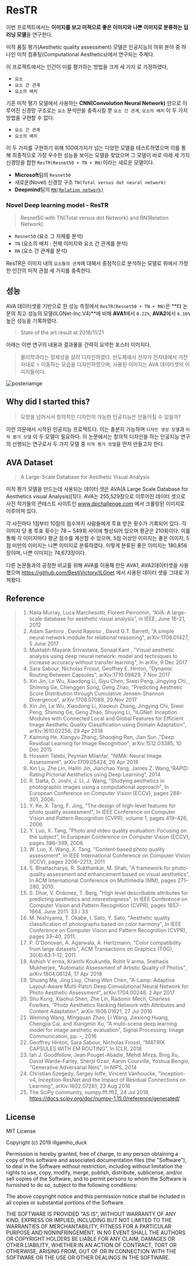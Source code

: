 # ResTR

이번 프로젝트에서는  **이미지를 보고 미적으로 좋은 이미지와 나쁜 이미지로 분류하는 딥러닝 모델**을 연구한다.

미적 품질 평가(Aesthetic quality assessment) 모델은 인공지능의 하위 분야 중 하나인 미적 컴퓨팅(Computational Aesthetics)에서 연구되는 주제다.

이 프로젝트에서는 인간이 미를 평가하는 방법을 크게 세 가지 로 가정하였다,
- `요소`
- `요소 간 관계`
- `요소의 배치`

기존 미적 평가 모델에서 사용하는 **CNN(Convolution Neural Network)** 만으로 이루어진 신경망 구조로는 `요소` 분석만을 충족시킬 뿐 `요소 간 관계`, `요소의 배치` 이 두 가지 방법을 구현할 수 없다. 

- `요소 간 관계`
- `요소의 배치`

이 두 가지를 구현하기 위해 100여가지가 넘는 다양한 모델을 테스트하였으며 이를 통해 최종적으로 가장 우수한 성능을 보이는 모델을 찾았으며 그 모델이 바로 아래 세 가지 신경망을 합한 `ResTR(Resnet50 + TN + RN)`이라는 새로운 모델이다.

- **Microsoft**팀의 `Resnet50`
- 새로운(Novel) 신경망 구조 `TN(Total versus dot neural network)`
- **Deepmind**팀의 [`RN(Relation network)`](https://arxiv.org/abs/1706.01427)

### Novel Deep learning model - ResTR
> Resnet50 with TN(Total versus dot Network) and RN(Relation Network)

- `Resnet50` (요소 그 자체를 분석)
- `TN` (요소의 배치 : 전체 이미지와 요소 간 관계를 분석)
- `RN` (요소 간 관계를 분석)

ResTR은 이미지 내의 `요소들의 관계`에 대해서 중점적으로 분석하는 모델로 위에서 가정한 인간의 미적 관점 세 가지를 충족한다.


## 성능
AVA 데이터셋을 기반으로 한 성능 측정에서 `ResTR(Resnet50 + TN + RN)`은 **타 논문의 최고 성능의 모델(ILGNet-Inc.V4)**에 비해 **AVA1**에서 `0.22%`, **AVA2**에서 `4.16%` 높은 성능을 기록하였다. 
> State of the art result at 2018/11/21 

아래는 이번 연구의 내용과 결과물을 간략히 요약한 포스터 이미지다.
> 물리학과라는 정체성을 살려 디자인하였다. 반도체에서 전자가 전자대에서 가전자대로 > 이동하는 모습을 디자인하였으며, 사용된 이미지는 AVA 데이터셋의 이미지들이다.

![posteriamge](https://github.com/IllgamhoDuck/ResTR/blob/master/aesthetic.jpg)

## Why did I started this?
> 모방을 넘어서서 창의적인 디자인이 가능한 인공지능은 만들어질 수 있을까?

이런 의문에서 시작된 인공지능 프로젝트다. 이는 충분히 가능하며 `디자인 생성 모델`과 `미적 평가 모델` 이 두 모델이 필요하다. 이 논문에서는 창의적 디자인을 하는 인공지능 연구의 선행되는 연구로서 두 가지 모델 중 `미적 평가 모델`을 먼저 만들고자 한다.

## AVA Dataset
> A Large-Scale Database for Aesthetic Visual Analysis

미적 평가 모델을 만드는데 사용되는 데이터 셋은 AVA(A Large Scale Database for Aesthetics visual Analysis)[1]다. AVA는 255,529장으로 이루어진 데이터 셋으로 사진 작가들의 콘테스트 사이트인 www.dpchallenge.com 에서 크롤링된 이미지로 이루어져 있다.

각 사진마다 1점부터 10점의 점수까지 사람들에게 투표 받은 횟수가 기록되어 있다. 각 이미지 당 총 투표 횟수는 78 ~ 549회 사이에 형성되어 있으며 평균은 210회이다. 이를 통해 각 이미지마다 평균 점수를 계산할 수 있으며, 5점 이상인 이미지는 좋은 이미지, 5점 미만의 이미지는 나쁜 이미지로 분류하였다. 이렇게 분류된 좋은 이미지는 180,856장이며, 나쁜 이미지는 74,673장이다.

다른 논문들과의 공정한 비교를 위해 AVA를 이용해 만든 AVA1, AVA2데이터셋을 사용했으며 https://github.com/BestiVictory/ILGnet 에서 사용된 데이터 셋을 그대로 가져왔다.

## Reference
> 1. Naila Murray, Luca Marchesotti, Florent Perronnin, “AVA: A large-scale
database for aesthetic visual analysis”, in IEEE, June 16-21, 2012
> 2. Adam Santoro , David Raposo , David G.T. Barrett, "A simple neural network module for relational reasoning", arXiv:1706.01427, 5 June 2017
> 3. Muktabh Mayank Srivastava, Sonaal Kant , "Visual aesthetic analysis using deep neural network: model and techniques to increase accuracy without transfer learning",
In arXiv, 9 Dec 2017
> 4. Sara Sabour, Nicholas Frosst, Geoffrey E. Hinton, "Dynamic Routing Between Capsules", arXiv:1710.09829, 7 Nov 2017
> 5. Xin Jin, Le Wu, Xiaodong Li, Siyu Chen, Siwei Peng, Jingying Chi, , Shiming Ge, Chenggen Song, Geng Zhao, "Predicting Aesthetic Score Distribution through Cumulative Jensen-Shannon Divergence", arXiv:1708.07089, 20 Nov 2017
> 6. Xin Jin, Le Wu, Xiaodong Li, Xiaokun Zhang, Jingying Chi, Siwei Peng, Shiming Ge, Geng Zhao, Shuying Li, "ILGNet: Inception Modules with Connected Local and Global Features for Efficient Image Aesthetic Quality Classification using Domain Adaptation", arXiv:1610.02256, 29 Apr 2018
> 7. Kaiming He, Xiangyu Zhang, Shaoqing Ren, Jian Sun ,"Deep Residual Learning for Image Recognition", arXiv:1512.03385, 10 Dec 2015
> 8. Hossein Talebi, Peyman Milanfar, "NIMA: Neural Image Assessment", arXiv:1709.05424, 26 Apr 2018
> 9. Xin Lu, Zhe Lin, Hailin Jin, Jianchao Yang, James Z. Wang,"RAPID: Rating Pictorial Aesthetics using Deep Learning", 2014
> 10. R. Datta, D. Joshi, J. Li, J. Wang, "Studying aesthetics in photographic images using a computational approach", In European Conference on Computer Vision (ECCV), pages 288–301, 2006.
> 11. Y. Ke, X. Tang, F. Jing, "The design of high-level features for photo quality assessment", In IEEE Conference on Computer Vision and Pattern Recognition (CVPR), volume 1, pages 419–426, 2006.
> 12. Y. Luo, X. Tang, "Photo and video quality evaluation: Focusing on the subject", In European Conference on Computer Vision (ECCV), pages 386–399, 2008.
> 13. W. Luo, X. Wang, X. Tang, "Content-based photo quality assessment", In IEEE International Conference on Computer Vision (ICCV), pages 2206–2213, 2011
> 14. S. Bhattacharya, R. Sukthankar, M. Shah, "A framework for photo-quality assessment and enhancement based on visual aesthetics", In ACM International Conference on Multimedia (MM), pages 271–280, 2010.
> 15. S. Dhar, V. Ordonez, T. Berg, "High level describable attributes for predicting aesthetics and interestingness", In IEEE Conference on Computer Vision and Pattern Recognition (CVPR), pages 1657–1664, June 2011.
33 / 33
> 16. M. Nishiyama, T. Okabe, I. Sato, Y. Sato, "Aesthetic quality classification of photographs based on color harmony", In IEEE Conference on Computer Vision and Pattern Recognition (CVPR), pages 33–40, 2011.
> 17.  P. O’Donovan, A. Agarwala, A. Hertzmann, "Color compatibility from large datasets", ACM Transactions on Graphics (TOG), 30(4):63:1–12, 2011.
> 18. Ashish V erma, Kranthi Koukuntla, Rohit V arma, Snehasis Mukherjee, "Automatic Assessment of Artistic Quality of Photos", arXiv:1804.06124, 17 Apr 2018
> 19. Shuang Ma, Jing Liuy, Chang Wen Chen, "A-Lamp: Adaptive Layout-Aware Multi-Patch Deep Convolutional Neural Network for Photo Aesthetic Assessment", arXiv:1704.00248, 2 Apr 2017
> 20. Shu Kong, Xiaohui Shen, Zhe Lin, Radomir Mech, Charless Fowlkes, "Photo Aesthetics Ranking Network with Attributes and Content Adaptation", arXiv:1606.01621, 27 Jul 2016
> 21. Weining Wang, Mingquan Zhao, Li Wang, Jiexiong Huang, Chengjia Cai, and
Xiangmin Xu, “A multi-scene deep learning model for image aesthetic evaluation”,
Signal Processing: Image Communication, pp. –, 2016
> 22. Geoffrey Hinton, Sara Sabour, Nicholas Frosst, "MATRIX CAPSULES WITH EM ROUTING", In ICLR, 2018
> 23. Ian J. Goodfellow, Jean Pouget-Abadie, Mehdi Mirza, Bing Xu, David Warde-Farley, Sherjil Ozair, Aaron Courville, Yoshua Bengio, "Generative Adversarial Nets", In NIPS, 2014
> 24. Christian Szegedy, Sergey Ioffe, Vincent Vanhoucke, "Inception-v4, Inception-ResNet and the Impact of Residual Connections on Learning", arXiv:1602.07261, 23 Aug 2016
> 25. The SciPy community, numpy.fft.fft2, 24 Jul 2018, https://docs.scipy.org/doc/numpy-1.15.0/reference/generated/

## License
MIT License

Copyright (c) 2019 illgamho_duck

Permission is hereby granted, free of charge, to any person obtaining a copy of this software and associated documentation files (the "Software"), to deal in the Software without restriction, including without limitation the rights to use, copy, modify, merge, publish, distribute, sublicense, and/or sell copies of the Software, and to permit persons to whom the Software is furnished to do so, subject to the following conditions:

The above copyright notice and this permission notice shall be included in all copies or substantial portions of the Software.

THE SOFTWARE IS PROVIDED "AS IS", WITHOUT WARRANTY OF ANY KIND, EXPRESS OR IMPLIED, INCLUDING BUT NOT LIMITED TO THE WARRANTIES OF MERCHANTABILITY, FITNESS FOR A PARTICULAR PURPOSE AND NONINFRINGEMENT. IN NO EVENT SHALL THE AUTHORS OR COPYRIGHT HOLDERS BE LIABLE FOR ANY CLAIM, DAMAGES OR OTHER LIABILITY, WHETHER IN AN ACTION OF CONTRACT, TORT OR OTHERWISE, ARISING FROM, OUT OF OR IN CONNECTION WITH THE SOFTWARE OR THE USE OR OTHER DEALINGS IN THE SOFTWARE.